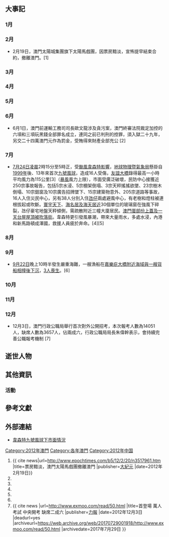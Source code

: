 ## 大事記

### 1月

### 2月

  - 2月19日，澳門太陽城集團旗下太陽馬戲團，因票房黯淡，宣怖提早結束合約，撤離澳門。\[1\]

### 3月

### 4月

### 5月

### 6月

  - 6月1日，澳門前運輸工務司司長歐文龍涉及貪污案，澳門終審法院裁定加控的六項和三項玩黑錢全部罪名成立，連同之前已判刑的控罪，須入獄二十九年，另交二十四萬澳門元作為罰金，受賄得來財產全部充公
    \[2\]

### 7月

  - [7月24日凌晨](https://zh.wikipedia.org/wiki/7月24日 "wikilink")2時15分至5時正，受[颱風韋森特影響](../Page/颱風韋森特_\(2012年\).md "wikilink")，[地球物理暨氣象局](../Page/地球物理暨氣象局.md "wikilink")懸掛自[1999年](../Page/1999年.md "wikilink")後、13年來首次[九號風球](../Page/九號風球_\(澳門\).md "wikilink")，造成16人受傷，[友誼大橋](../Page/友誼大橋.md "wikilink")錄得最高一小時平均風力為115公里\[3\]（[暴風](../Page/暴風.md "wikilink")風力上限），市面受廣泛破壞，民防中心接獲近250宗事故報告，包括5宗水浸、5宗棚架倒塌、3宗天秤搖搖欲墜、23宗樹木倒塌、10宗鋁窗及10宗廣告招牌墜下、15宗建築物意外、205宗道路等事故，16人入住災民中心，另有38人分別入住[氹仔](../Page/氹仔.md "wikilink")兩處避風中心，有老樹和燈柱被連根拔起或吹斷。[寰宇天下](../Page/寰宇天下.md "wikilink")、[海名居及](https://zh.wikipedia.org/wiki/海名居 "wikilink")[海天居近](https://zh.wikipedia.org/wiki/海天居 "wikilink")30個單位的玻璃窗在強風下碎裂，氹仔豪宅地盤天秤傾側，需疏散附近三幢大廈居民。[澳門蛋部份上蓋及一天台屋屋頂被吹落街](https://zh.wikipedia.org/wiki/澳門蛋 "wikilink")。韋森特更引發風暴潮，帶來大量雨水，多處水浸，內港和新馬路頓成澤國，救援人員疲於奔命。\[4\]\[5\]

### 8月

### 9月

  - [9月22日](../Page/9月22日.md "wikilink")晚上10時半發生嚴重海難，一艘漁船在[嘉樂庇大橋附近海域與一艘貨船相撞後下沉](https://zh.wikipedia.org/wiki/嘉樂庇大橋 "wikilink")，[3人喪生](https://zh.wikipedia.org/wiki/漁船與貨船嘉樂庇大橋附近相撞事故 "wikilink")。\[6\]

### 10月

### 11月

### 12月

  - 12月3日，澳門行政公職局舉行首次對外公開招考，本次報考人數為14051人，缺席人數為3657人，佔兩成六，行政公職局局長朱偉幹表示，會持續完善公職報考機制
    \[7\]

## 逝世人物

## 其他資訊

### 活動

## 參考文獻

## 外部連結

  - [韋森特九號風球下市面情況](http://www.youtube.com/watch?v=YhWKBGsGhBQ)

[Category:2012年澳門](https://zh.wikipedia.org/wiki/Category:2012年澳門 "wikilink")
[Category:各年澳門](https://zh.wikipedia.org/wiki/Category:各年澳門 "wikilink")
[Category:2012年中国](https://zh.wikipedia.org/wiki/Category:2012年中国 "wikilink")

1.  {{ cite news|url=<http://www.epochtimes.com/b5/12/2/20/n3517961.htm>
    |title=票房黯淡，澳門太陽馬戲團撤離澳門
    |publisher=[大紀元](https://zh.wikipedia.org/wiki/大紀元 "wikilink")
    |date=2012年2月19日}}
2.
3.
4.
5.
6.
7.  {{ cite news |url=<http://www.exmoo.com/read/50.html> |title=首登場
    萬人考試 中央開考 缺席二成六 |publisher=[力報](../Page/力報.md "wikilink")
    |date=2012年12月3日 |deadurl=yes
    |archiveurl=<https://web.archive.org/web/20170729001918/http://www.exmoo.com/read/50.html>
    |archivedate=2017年7月29日 }}